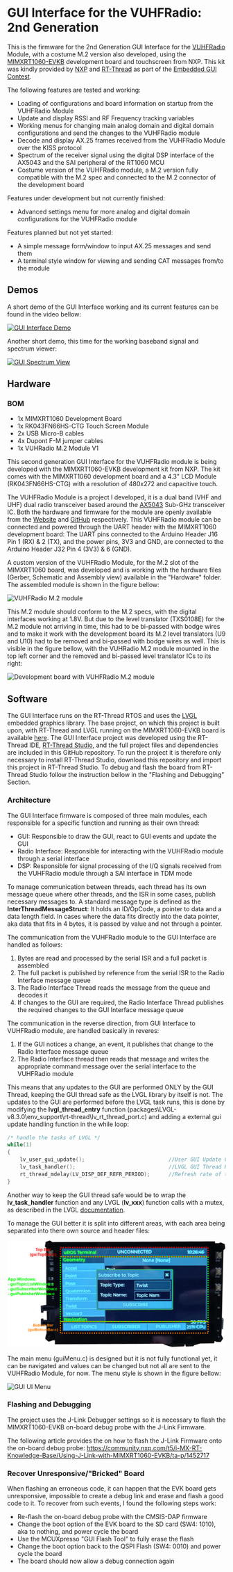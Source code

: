 # GUI Interface for the VUHFRadio: 2nd Generation
This is the firmware for the 2nd Generation GUI Interface for the [VUHFRadio](www.notblackmagic.com/projects/vuhf-radio/) Module, with a costume M.2 version also developed, using the [MIMXRT1060-EVKB](www.nxp.com/design/development-boards/i-mx-evaluation-and-development-boards/i-mx-rt1060-evaluation-kit:MIMXRT1060-EVKB) development board and touchscreen from NXP. This kit was kindly provided by [NXP](www.nxp.com) and [RT-Thread](www.rt-thread.io) as part of the [Embedded GUI Contest](https://rt-thread.medium.com/embedded-gui-contest-4c22ba04ca37).

The following features are tested and working:
- Loading of configurations and board information on startup from the VUHFRadio Module
- Update and display RSSI and RF Frequency tracking variables
- Working menus for changing main analog domain and digital domain configurations and send the changes to the VUHFRadio module
- Decode and display AX.25 frames received from the VUHFRadio Module over the KISS protocol
- Spectrum of the receiver signal using the digital DSP interface of the AX5043 and the SAI peripheral of the RT1060 MCU
- Costume version of the VUHFRadio module, a M.2 version fully compatible with the M.2 spec and connected to the M.2 connector of the development board

Features under development but not currently finished:
- Advanced settings menu for more analog and digital domain configurations for the VUHFRadio module

Features planned but not yet started:
- A simple message form/window to input AX.25 messages and send them
- A terminal style window for viewing and sending CAT messages from/to the module

## Demos
A short demo of the GUI Interface working and its current features can be found in the video bellow:

[![GUI Interface Demo](https://img.youtube.com/vi/tcLBblnkBhU/0.jpg)](https://youtu.be/tcLBblnkBhU "GUI Interface Demo")

Another short demo, this time for the working baseband signal and spectrum viewer:

[![GUI Spectrum View](https://img.youtube.com/vi/ZY454bezK1s/0.jpg)](https://youtu.be/ZY454bezK1s "GUI Spectrum View")

## Hardware

### BOM
- 1x MIMXRT1060 Development Board
- 1x RK043FN66HS-CTG Touch Screen Module
- 2x USB Micro-B cables
- 4x Dupont F-M jumper cables
- 1x VUHRadio M.2 Module V1

This second generation GUI Interface for the VUHFRadio module is being developed with the MIMXRT1060-EVKB development kit from NXP. The kit comes with the MIMXRT1060 development board and a 4.3" LCD Module (RK043FN66HS-CTG) with a resolution of 480x272 and capacitive touch.

The VUHFRadio Module is a project I developed, it is a dual band (VHF and UHF) dual radio transceiver based around the [AX5043](www.onsemi.com/products/wireless-connectivity/wireless-rf-transceivers/ax5043) Sub-GHz transceiver IC. Both the hardware and firmware for the module are openly available from the [Website](www.notblackmagic.com/projects/vuhf-radio/) and [GitHub](https://github.com/NotBlackMagic/VUHFRadio) respectively. This VUHFRadio module can be connected and powered through the UART header with the MIMXRT1060 development board: The UART pins connected to the Arduino Header J16 Pin 1 (RX) & 2 (TX), and the power pins, 3V3 and GND, are connected to the Arduino Header J32 Pin 4 (3V3) & 6 (GND).

A custom version of the VUHFRadio Module, for the M.2 slot of the MIMXRT1060 board, was developed and is working with the hardware files (Gerber, Schematic and Assembly view) available in the "Hardware" folder. The assembled module is shown in the figure bellow:

![VUHFRadio M.2 module](./VUHFRadio_M2_Module.png)

This M.2 module should conform to the M.2 specs, with the digital interfaces working at 1.8V. But due to the level translator (TXS0108E) for the M.2 module not arriving in time, this had to be bi-passed with bodge wires and to make it work with the development board its M.2 level translators (U9 and U10) had to be removed and bi-passed with bodge wires as well. This is visible in the figure bellow, with the VUHRadio M.2 module mounted in the top left corner and the removed and bi-passed level translator ICs to its right:

![Development board with VUHFRadio M.2 module](./Development_Board_wVUHFRadioM2.png)

## Software
The GUI Interface runs on the RT-Thread RTOS and uses the [LVGL](www.lvgl.io) embedded graphics library. The base project, on which this project is built upon, with RT-Thread and LVGL running on the MIMXRT1060-EVKB board is available [here](www.github.com/NotBlackMagic/MIMXRT1060-EVKB). The GUI Interface project was developed using the RT-Thread IDE, [RT-Thread Studio](www.rt-thread.io/studio.html), and the full project files and dependencies are included in this GitHub repository. To run the project it is therefore only necessary to install RT-Thread Studio, download this repository and import this project in RT-Thread Studio. To debug and flash the board from RT-Thread Studio follow the instruction bellow in the "Flashing and Debugging" Section.

### Architecture
The GUI Interface firmware is composed of three main modules, each responsible for a specific function and running as their own thread:

- GUI: Responsible to draw the GUI, react to GUI events and update the GUI
- Radio Interface: Responsible for interacting with the VUHFRadio module through a serial interface
- DSP: Responsible for signal processing of the I/Q signals received from the VUHFRadio module through a SAI interface in TDM mode

To manage communication between threads, each thread has its own message queue where other threads, and the ISR in some cases, publish necessary messages to. A standard message type is defined as the **InterThreadMessageStruct**: It holds an ID/OpCode, a pointer to data and a data length field. In cases where the data fits directly into the data pointer, aka data that fits in 4 bytes, it is passed by value and not through a pointer.

The communication from the VUHFRadio module to the GUI Interface are handled as follows: 
1. Bytes are read and processed by the serial ISR and a full packet is assembled
2. The full packet is published by reference from the serial ISR to the Radio Interface message queue
3. The Radio Interface Thread reads the message from the queue and decodes it
4. If changes to the GUI are required, the Radio Interface Thread publishes the required changes to the GUI Interface message queue

The communication in the reverse direction, from GUI Interface to VUHFRadio module, are handled basically in reveres:
1. If the GUI notices a change, an event, it publishes that change to the Radio Interface message queue
2. The Radio Interface thread then reads that message and writes the appropriate command message over the serial interface to the VUHFRadio module

This means that any updates to the GUI are performed ONLY by the GUI Thread, keeping the GUI thread safe as the LVGL library by itself is not. The updates to the GUI are performed before the LVGL task runs, this is done by modifying the **lvgl_thread_entry** function (packages\LVGL-v8.3.0\env_support\rt-thread\lv_rt_thread_port.c) and adding a external gui update handling function in the while loop:

```c
/* handle the tasks of LVGL */
while(1)
{
	lv_user_gui_update();							//User GUI Update Call
	lv_task_handler();								//LVGL GUI Thread Handler
	rt_thread_mdelay(LV_DISP_DEF_REFR_PERIOD);		//Refresh rate of the GUI
}
```

Another way to keep the GUI thread safe would be to wrap the **lv_task_handler** function and any LVGL (**lv_xxx**) function calls with a mutex, as described in the LVGL [documentation](https://docs.lvgl.io/master/porting/os.html).

To manage the GUI better it is split into different areas, with each area being separated into there own source and header files:

![GUI UI](./GUI_UI.png)

The main menu (guiMenu.c) is designed but it is not fully functional yet, it can be navigated and values can be changed but not all are sent to the VUHFRadio Module, for now. The menu style is shown in the figure bellow:

![GUI UI Menu](./GUI_UI_Menu.png)

### Flashing and Debugging
The project uses the J-Link Debugger settings so it is necessary to flash the MIMXRT1060-EVKB on-board debug probe with the J-Link Firmware. 

The following article provides the  on how to flash the J-Link Firmware onto the on-board debug probe:
https://community.nxp.com/t5/i-MX-RT-Knowledge-Base/Using-J-Link-with-MIMXRT1060-EVKB/ta-p/1452717

### Recover Unresponsive/"Bricked" Board
When flashing an erroneous code, it can happen that the EVK board gets unresponsive, impossible to create a debug link and erase and flash a good code to it. To recover from such events, I found the following steps work:

- Re-flash the on-board debug probe with the CMSIS-DAP firmware
- Change the boot option of the EVK board to the SD card (SW4: 1010), aka to nothing, and power cycle the board
- Use the MCUXpresso "GUI Flash Tool" to fully erase the flash
- Change the boot option back to the QSPI Flash (SW4: 0010) and power cycle the board
- The board should now allow a debug connection again
